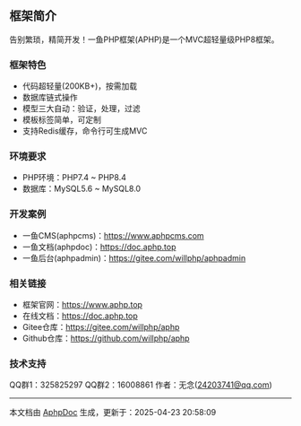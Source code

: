 ## 框架简介

告别繁琐，精简开发！一鱼PHP框架(APHP)是一个MVC超轻量级PHP8框架。

### 框架特色

- 代码超轻量(200KB+)，按需加载
- 数据库链式操作
- 模型三大自动：验证，处理，过滤
- 模板标签简单，可定制
- 支持Redis缓存，命令行可生成MVC

### 环境要求

- PHP环境：PHP7.4 ~ PHP8.4
- 数据库：MySQL5.6 ~ MySQL8.0

### 开发案例

- 一鱼CMS(aphpcms)：https://www.aphpcms.com 
- 一鱼文档(aphpdoc)：https://doc.aphp.top  
- 一鱼后台(aphpadmin)：https://gitee.com/willphp/aphpadmin

### 相关链接

- 框架官网：https://www.aphp.top
- 在线文档：https://doc.aphp.top  
- Gitee仓库：https://gitee.com/willphp/aphp
- Github仓库：https://github.com/willphp/aphp

### 技术支持

QQ群1：325825297 QQ群2：16008861 作者：无念(24203741@qq.com) 


---

本文档由 [AphpDoc](https://doc.aphp.top) 生成，更新于：2025-04-23 20:58:09